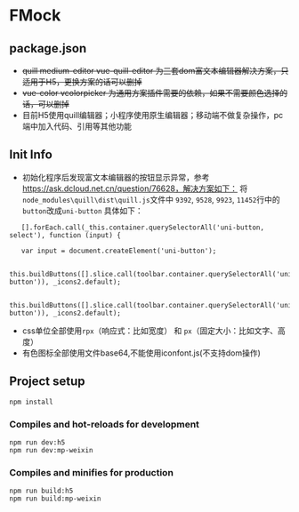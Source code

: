 # FMock

## package.json
 - ~~quill medium-editor vue-quill-editor 为三套dom富文本编辑器解决方案，只适用于H5，更换方案的话可以删掉~~
 - ~~vue-color vcolorpicker 为通用方案插件需要的依赖，如果不需要颜色选择的话，可以删掉~~
 - 目前H5使用quill编辑器；小程序使用原生编辑器；移动端不做复杂操作，pc端中加入代码、引用等其他功能

## Init Info
 - 初始化程序后发现富文本编辑器的按钮显示异常，参考 https://ask.dcloud.net.cn/question/76628，解决方案如下：
 将`node_modules\quill\dist\quill.js`文件中 `9392`, `9528`, `9923`, `11452`行中的`button`改成`uni-button`
 具体如下：
 ```
    [].forEach.call(_this.container.querySelectorAll('uni-button, select'), function (input) {

    var input = document.createElement('uni-button');

    this.buildButtons([].slice.call(toolbar.container.querySelectorAll('uni-button')), _icons2.default);

    this.buildButtons([].slice.call(toolbar.container.querySelectorAll('uni-button')), _icons2.default);
```

 - css单位全部使用`rpx`（响应式：比如宽度） 和 `px`（固定大小：比如文字、高度）
 - 有色图标全部使用文件base64,不能使用iconfont.js(不支持dom操作)
## Project setup
```
npm install
```

### Compiles and hot-reloads for development
```
npm run dev:h5
npm run dev:mp-weixin
```

### Compiles and minifies for production
```
npm run build:h5
npm run build:mp-weixin
```

